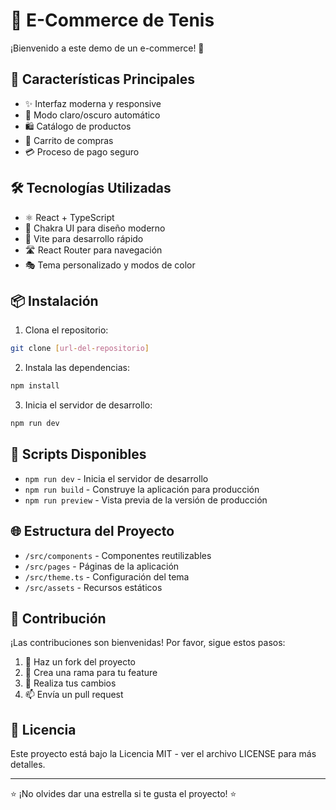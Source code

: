 # 👟 E-Commerce de Tenis

¡Bienvenido a este demo de un e-commerce! 🎉

## 🚀 Características Principales

- ✨ Interfaz moderna y responsive
- 🎨 Modo claro/oscuro automático
- 🛍️ Catálogo de productos
- 🛒 Carrito de compras
- 💳 Proceso de pago seguro

## 🛠️ Tecnologías Utilizadas

- ⚛️ React + TypeScript
- 🎨 Chakra UI para diseño moderno
- 🔄 Vite para desarrollo rápido
- 🛣️ React Router para navegación
- 🎭 Tema personalizado y modos de color

## 📦 Instalación

1. Clona el repositorio:
```bash
git clone [url-del-repositorio]
```

2. Instala las dependencias:
```bash
npm install
```

3. Inicia el servidor de desarrollo:
```bash
npm run dev
```

## 🔧 Scripts Disponibles

- `npm run dev` - Inicia el servidor de desarrollo
- `npm run build` - Construye la aplicación para producción
- `npm run preview` - Vista previa de la versión de producción

## 🌐 Estructura del Proyecto

- `/src/components` - Componentes reutilizables
- `/src/pages` - Páginas de la aplicación
- `/src/theme.ts` - Configuración del tema
- `/src/assets` - Recursos estáticos

## 🤝 Contribución

¡Las contribuciones son bienvenidas! Por favor, sigue estos pasos:

1. 🍴 Haz un fork del proyecto
2. 🔧 Crea una rama para tu feature
3. 📝 Realiza tus cambios
4. 📫 Envía un pull request

## 📄 Licencia

Este proyecto está bajo la Licencia MIT - ver el archivo LICENSE para más detalles.

---

⭐️ ¡No olvides dar una estrella si te gusta el proyecto! ⭐️
